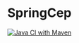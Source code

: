 # SpringCep
[![Java CI with Maven](https://github.com/fuhr-br/SpringCep/actions/workflows/maven.yml/badge.svg)](https://github.com/fuhr-br/SpringCep/actions/workflows/maven.yml)

